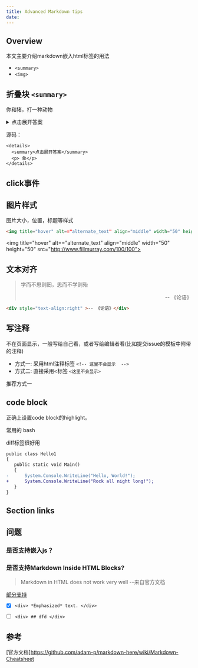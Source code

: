 ```yaml
---
title: Advanced Markdown tips
date:
---
```




## Overview

<!--
## Inline HTML

You can also use raw HTML in your Markdown, and it'll mostly work pretty well.

-->

本文主要介绍markdown嵌入html标签的用法
- `<summary>`
- `<img>`


## 折叠块 `<summary>`


你和猪，打一种动物
<details>
  <summary>点击展开答案</summary>
  <p> 象</p>
</details>

源码：
```
<details>
  <summary>点击展开答案</summary>
  <p> 象</p>
</details>
```

## click事件


## 图片样式

图片大小，位置，标题等样式

```html
<img title="hover" alt=="alternate_text" align="middle" width="50" height="50" src="http://www.fillmurray.com/100/100">
```

<img title="hover" alt=="alternate_text" align="middle" width="50" height="50" src="http://www.fillmurray.com/100/100">


## 文本对齐

> 学而不思则罔，思而不学则殆  <div style="text-align:right" >-- 《论语》</div>

```html
<div style="text-align:right" >-- 《论语》</div>
```

## 写注释
不在页面显示，一般写给自己看，或者写给编辑者看(比如提交issue的模板中附带的注释)

- 方式一: 采用html注释标签    `<!-- 这里不会显示  -->`
- 方式二: 直接采用<标签   `<这里不会显示>`

推荐方式一

## code block

正确上设置code block的highlight。


常用的 bash


diff标签很好用
```diff
public class Hello1
{
   public static void Main()
   {
-      System.Console.WriteLine("Hello, World!");
+      System.Console.WriteLine("Rock all night long!");
   }
}
```

## Section links


##

## 问题

### 是否支持嵌入js？


### 是否支持Markdown Inside HTML Blocks?

> Markdown in HTML does not work very well  --来自官方文档

[部分支持](https://stackoverflow.com/questions/29368902/how-can-i-wrap-my-markdown-in-an-html-div)


- [x] `<div> *Emphasized* text. </div>`
- [ ] `<div> ## dfd </div>`


## 参考

[官方文档]https://github.com/adam-p/markdown-here/wiki/Markdown-Cheatsheet
